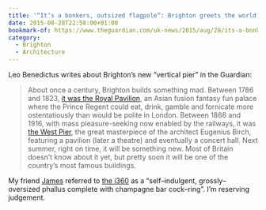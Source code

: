 ```yaml
---
title: '“It’s a bonkers, outsized flagpole”: Brighton greets the world’s tallest moving observation tower'
date: 2015-08-28T22:58:00+01:00
bookmark-of: https://www.theguardian.com/uk-news/2015/aug/28/its-a-bonkers-outsized-flagpole-brighton-greets-the-worlds-tallest-moving-observation-tower
category:
  - Brighton
  - Architecture
---
```

Leo Benedictus writes about Brighton’s new “vertical pier” in the Guardian:

> About once a century, Brighton builds something mad. Between 1786 and 1823, [it was the Royal Pavilion][1], an Asian fusion fantasy fun palace where the Prince Regent could eat, drink, gamble and fornicate more ostentatiously than would be polite in London. Between 1866 and 1916, with mass pleasure-seeking now enabled by the railways, it was [the West Pier][2], the great masterpiece of the architect Eugenius Birch, featuring a pavilion (later a theatre) and eventually a concert hall. Next summer, right on time, it will be something new. Most of Britain doesn’t know about it yet, but pretty soon it will be one of the country’s most famous buildings.

My friend [James][3] referred to [the i360][4] as a “self–indulgent, grossly–oversized phallus complete with champagne bar cock–ring”. I’m reserving judgement.

[1]: https://brightonmuseums.org.uk/royalpavilion/
[2]: https://www.westpier.co.uk/history/
[3]: https://twitter.com/boxman/status/637322230402281472
[4]: http://www.marksbarfield.com/projects/brighton-i360/
